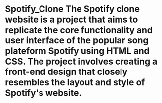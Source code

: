 # Spotify_Clone The Spotify clone website is a project that aims to replicate the core functionality and user interface of the popular song plateform Spotify using HTML and CSS. The project involves creating a front-end design that closely resembles the layout and style of Spotify's website.
